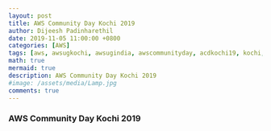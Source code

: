 ```yaml
---
layout: post
title: AWS Community Day Kochi 2019
author: Dijeesh Padinharethil
date: 2019-11-05 11:00:00 +0800
categories: [AWS]
tags: [aws, awsugkochi, awsugindia, awscommunityday, acdkochi19, kochi, communityday]
math: true
mermaid: true
description: AWS Community Day Kochi 2019
#image: /assets/media/Lamp.jpg
comments: true
---
```




### AWS Community Day Kochi 2019

